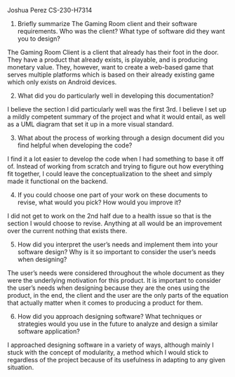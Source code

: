 Joshua Perez
CS-230-H7314

1. Briefly summarize The Gaming Room client and their software requirements. Who was the client? What type of software did they want you to design?

The Gaming Room Client is a client that already has their foot in the door. They have a product that already exists, is playable, and is producing monetary value. They, however, want to create a web-based game that serves multiple platforms which is based on their already existing game which only exists on Android devices.

2. What did you do particularly well in developing this documentation?

I believe the section I did particularly well was the first 3rd. I believe I set up a mildly competent summary of the project and what it would entail, as well as a UML diagram that set it up in a more visual standard.

3. What about the process of working through a design document did you find helpful when developing the code?

I find it a lot easier to develop the code when I had something to base it off of. Instead of working from scratch and trying to figure out how everything fit together, I could leave the conceptualization to the sheet and simply made it functional on the backend.

4. If you could choose one part of your work on these documents to revise, what would you pick? How would you improve it?

I did not get to work on the 2nd half due to a health issue so that is the section I would choose to revise. Anything at all would be an improvement over the current nothing that exists there.

5. How did you interpret the user’s needs and implement them into your software design? Why is it so important to consider the user’s needs when designing?

The user’s needs were considered throughout the whole document as they were the underlying motivation for this product.  It is important to consider the user’s needs when designing because they are the ones using the product, in the end, the client and the user are the only parts of the equation that actually matter when it comes to producing a product for them.

6. How did you approach designing software? What techniques or strategies would you use in the future to analyze and design a similar software application?

I approached designing software in a variety of ways, although mainly I stuck with the concept of  modularity, a method which I would stick to regardless of the project because of its usefulness in adapting to any given situation.  
